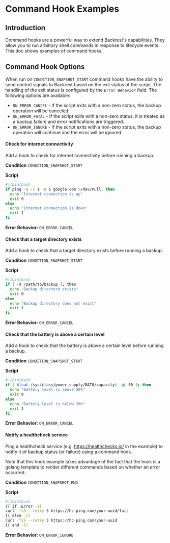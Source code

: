 # Command Hook Examples

## Introduction

Command hooks are a powerful way to extend Backrest's capabilities. They allow you to run arbitrary shell commands in response to lifecycle events. This doc shows examples of command hooks.

## Command Hook Options

When run on `CONDITION_SNAPSHOT_START` command hooks have the ability to send contorl signals to Backrest based on the exit status of the script. The handling of the exit status is configured by the `Error Behavior` field. The following options are available:

* `ON_ERROR_CANCEL` - If the script exits with a non-zero status, the backup operation will be canceled.
* `ON_ERROR_FATAL` - If the script exits with a non-zero status, it is treated as a backup failure and error notifications are triggered.
* `ON_ERROR_IGNORE` - If the script exits with a non-zero status, the backup operation will continue and the error will be ignored.

#### Check for internet connectivity

Add a hook to check for internet connectivity before running a backup.

**Condition** `CONDITION_SNAPSHOT_START`

**Script**

```bash
#!/bin/bash
if ping -q -c 1 -W 1 google.com >/dev/null; then
  echo "Internet connection is up"
  exit 0
else
  echo "Internet connection is down"
  exit 1
fi
```

**Error Behavior:** `ON_ERROR_CANCEL`

#### Check that a target directory exists

Add a hook to check that a target directory exists before running a backup.

**Condition** `CONDITION_SNAPSHOT_START`

**Script**

```bash
#!/bin/bash
if [ -d /path/to/backup ]; then
  echo "Backup directory exists"
  exit 0
else
  echo "Backup directory does not exist"
  exit 1
fi
```

**Error Behavior:** `ON_ERROR_CANCEL`

#### Check that the battery is above a certain level

Add a hook to check that the battery is above a certain level before running a backup.

**Condition** `CONDITION_SNAPSHOT_START`

**Script**

```bash
#!/bin/bash
if [ $(cat /sys/class/power_supply/BAT0/capacity) -gt 80 ]; then
  echo "Battery level is above 20%"
  exit 0
else
  echo "Battery level is below 20%"
  exit 1
fi
```

**Error Behavior:** `ON_ERROR_CANCEL`


#### Notify a healthcheck service

Ping a healthcheck service (e.g. https://healthchecks.io/ in the example) to notify it of backup status (or failure) using a command hook.

Note that this hook example takes advantage of the fact that the hook is a golang template to render different commands based on whether an error occurred.

**Condition** `CONDITION_SNAPSHOT_END`

**Script**

```bash
#!/bin/bash
{{ if .Error -}}
curl -fsS --retry 3 https://hc-ping.com/your-uuid/fail
{{ else -}}
curl -fsS --retry 3 https://hc-ping.com/your-uuid
{{ end -}}
```

**Error Behavior:** `ON_ERROR_IGNORE`
